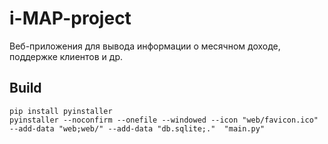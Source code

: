 # i-MAP-project

Веб-приложения для вывода информации о месячном доходе, поддержке клиентов и др.

## Build
```
pip install pyinstaller
pyinstaller --noconfirm --onefile --windowed --icon "web/favicon.ico" --add-data "web;web/" --add-data "db.sqlite;."  "main.py"
```

